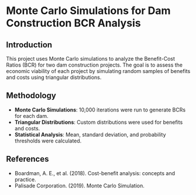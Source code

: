 # Monte Carlo Simulations for Dam Construction BCR Analysis

## Introduction
This project uses Monte Carlo simulations to analyze the Benefit-Cost Ratios (BCR) for two dam construction projects. The goal is to assess the economic viability of each project by simulating random samples of benefits and costs using triangular distributions.

## Methodology
- **Monte Carlo Simulations**: 10,000 iterations were run to generate BCRs for each dam.
- **Triangular Distributions**: Custom distributions were used for benefits and costs.
- **Statistical Analysis**: Mean, standard deviation, and probability thresholds were calculated.


## References
- Boardman, A. E., et al. (2018). Cost-benefit analysis: concepts and practice.
- Palisade Corporation. (2019). Monte Carlo Simulation.
